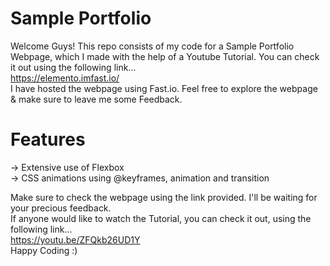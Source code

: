 # Sample Portfolio
Welcome Guys! This repo consists of my code for a Sample Portfolio Webpage, which I made with the help of a Youtube Tutorial. You can check it out using the following link...  
https://elemento.imfast.io/  
I have hosted the webpage using Fast.io. Feel free to explore the webpage & make sure to leave me some Feedback.  

# Features
-> Extensive use of Flexbox  
-> CSS animations using @keyframes, animation and transition    
  
Make sure to check the webpage using the link provided. I'll be waiting for your precious feedback.  
If anyone would like to watch the Tutorial, you can check it out, using the following link...   
https://youtu.be/ZFQkb26UD1Y  
Happy Coding :)
